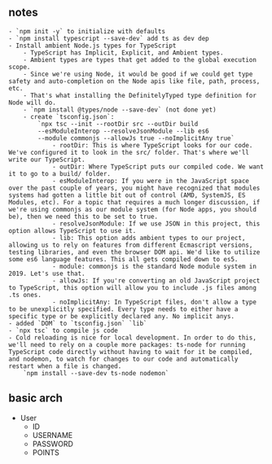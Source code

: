 ## notes
    - `npm init -y` to initialize with defaults
    - `npm install typescript --save-dev` add ts as dev dep
    - Install ambient Node.js types for TypeScript
        - TypeScript has Implicit, Explicit, and Ambient types. 
        - Ambient types are types that get added to the global execution scope. 
        - Since we're using Node, it would be good if we could get type safety and auto-completion on the Node apis like file, path, process, etc. 
        - That's what installing the DefinitelyTyped type definition for Node will do.
        - `npm install @types/node --save-dev` (not done yet)  
        - create `tsconfig.json`:
            `npx tsc --init --rootDir src --outDir build
            --esModuleInterop --resolveJsonModule --lib es6 
            --module commonjs --allowJs true --noImplicitAny true`
                - rootDir: This is where TypeScript looks for our code. We've configured it to look in the src/ folder. That's where we'll write our TypeScript.
                - outDir: Where TypeScript puts our compiled code. We want it to go to a build/ folder.
                - esModuleInterop: If you were in the JavaScript space over the past couple of years, you might have recognized that modules systems had gotten a little bit out of control (AMD, SystemJS, ES Modules, etc). For a topic that requires a much longer discussion, if we're using commonjs as our module system (for Node apps, you should be), then we need this to be set to true.
                - resolveJsonModule: If we use JSON in this project, this option allows TypeScript to use it.
                - lib: This option adds ambient types to our project, allowing us to rely on features from different Ecmascript versions, testing libraries, and even the browser DOM api. We'd like to utilize some es6 language features. This all gets compiled down to es5.
                - module: commonjs is the standard Node module system in 2019. Let's use that.
                - allowJs: If you're converting an old JavaScript project to TypeScript, this option will allow you to include .js files among .ts ones.
                - noImplicitAny: In TypeScript files, don't allow a type to be unexplicitly specified. Every type needs to either have a specific type or be explicitly declared any. No implicit anys.
    - added `DOM` to `tsconfig.json` `lib`
    - `npx tsc` to compile js code
    - Cold reloading is nice for local development. In order to do this, we'll need to rely on a couple more packages: ts-node for running TypeScript code directly without having to wait for it be compiled, and nodemon, to watch for changes to our code and automatically restart when a file is changed.
        `npm install --save-dev ts-node nodemon`

        

## basic arch
- User
    - ID
    - USERNAME
    - PASSWORD
    - POINTS
